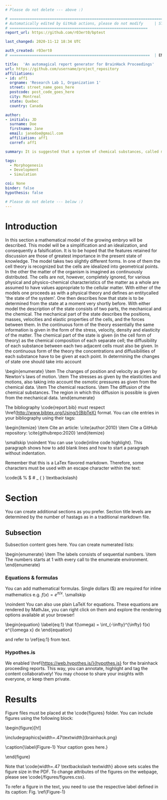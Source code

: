 ```yaml
---
# Please do not delete --- above :) 

# ========================================================================
# Automatically edited by GitHub actions, please do not modify     | START 
# ==============================================================
report_url: https://github.com/r03ert0/bptest

last_changed: 2020-11-12 18:34 UTC

auth_created: r03ert0
# ===============================================================  | END 

title:  'An automagical report generator for BrainHack Proceedings'
url: https://github.com/username/project_repository 
affiliations:
- id: aff1
  orgname: 'Research Lab 1, Organization 1'
  street: street_name_goes_here 
  postcode: post_code_goes_here
  city: Montreal
  state: Quebec
  country: Canada

author:
- initials: JD
  surname: Doe
  firstname: Jane
  email: janedoe@gmail.com
  affiliation: aff1
  corref: aff1

summary: It is suggested that a system of chemical substances, called morphogens, reacting together and diffusing through a tissue, is adequate to account for the main phenomena of morphogenesis. Such a system, although it may originally be quite homogeneous, may later develop a pattern or structure due to an instability of the homogeneous equilibrium, which is triggered off by random disturbances. Such reaction-diffusion systems are considered in some detail in the case of an isolated ring of cells, a mathematically convenient, though biologically unusual system. The investigation is chiefly concerned with the onset of instability. It is faund that there are six essentially different forms which this may take. In the most interesting form stationary waves appear on the ring. It is suggested that this might account, for instance, for the tentacle patterns on Hydra and for whorled leaves. A system of reactions and diffusion on a sphere is also considered. Such a system appears to account for gastrulation. Another reaction system in two dimensions gives rise to patterns reminiscent of dappling. It is also suggested that stationary waves in two dimensions could account for the phenomena of phyllotaxis. The purpose of this paper is to discuss a possible mechanism by which the genes of a zygote may determine the anatomical structure of the resulting organism. The theory does not make any new hypotheses; it merely suggests that certain well-known physical laws are sufficient to account for many of the facts. The full understanding of the paper requires a good knowledge of mathematics, some biology, and some elementary chemistry. Since readers cannot be expected to be experts in all of these subjects, a number of elementary facts are explained, which can be found in text-books, but whose omission would make the paper difficult reading.

tags:
  - Morphogenesis
  - Development
  - Simulation

coi: None
binder: false
hypothesis: false

# Please do not delete --- below :) 
---
```


# Introduction
In this section a mathematical model of the growing embryo will be described. This model will be a simplification and an idealization, and consequently a falsification. It is to be hoped that the features retained for discussion are those of greatest importance in the present state of knowledge.
The model takes two slightly different forms. In one of them the cell theory is recognized but the cells are idealized into geometrical points. In the other the matter of the organism is imagined as continuously distributed. The cells are not, however, completely ignored, for various physical and physico-chemical characteristics of the matter as a whole are assumed to have values appropriate to the cellular matter.
With either of the models one proceeds as with a physical theory and defines an entitycalled 'the state of the system'. One then describes how that state is to be determined from the state at a moment very shortly before. With either model the description of the state consists of two parts, the mechanical and the chemical. The mechanical part of the state describes the positions, masses, velocities and elastic properties of the cells, and the forces between them. In the continuous form of the theory essentially the same information is given in the form of the stress, velocity, density and elasticity of the matter. The chemical part of the state is given (in the cell form of theory) as the chemical composition of each separate cell; the diffusibility of each substance between each two adjacent cells rnust also be given. In the continuous form of the theory the concentrations and diffusibilities of each substance have to be given at each point. In determining the changes of state one should take into account

\begin{enumerate}
  \item The changes of position and velocity as given by Newton's laws of motion.
  \item The stresses as given by the elasticities and motions, also taking into account the
osmotic pressures as given from the chemical data.
  \item The chemical reactions.
  \item The diffusion of the chemical substances. The region in which this diffusion is possible is given from the mechanical data.
\end{enumerate}

The bibliography \code{report.bib} must respect \href{http://www.bibtex.org/Using/}{BibTeX} format. 
You can cite entries in your bibliography using their tags:

\begin{itemize}
  \item Cite an article: \cite{author:2010}
  \item Cite a GitHub repository: \cite{githubrepo:2020}
\end{itemize}

\smallskip
\noindent You can use \code{inline code highlight}. This paragraph shows how to add blank lines and how to start a paragraph without indentation.

Remember that this is a LaTex flavored markdown. Therefore, some characters must be used with an escape character within the text:

\code{\& \% \$ \# \_ \{  \} \textbackslash}


# Section
You can create additional sections as you prefer. Section title levels are determined by the number of hastags as in a traditional markdown file.

## Subsection
Subsection content goes here. You can create numerated lists:

\begin{enumerate}
  \item The labels consists of sequential numbers.
  \item The numbers starts at 1 with every call to the enumerate environment.
\end{enumerate}

### Equations & formulas
You can add mathematical formulas. Single dollars ($) are required for inline mathematics e.g. $f(x) = e^{\pi/x}$.
\smallskip

\noindent You can also use plain LaTeX for equations. These equations are rendered by MathJax, you can right click on them and explore the rendering options available at your browser!

\begin{equation} \label{eq:1}
\hat f(\omega) = \int_{-\infty}^{\infty} f(x) e^{i\omega x} dx
\end{equation}

and refer to \ref{eq:1} from text.

### Hypothes.is 
We enabled \href{https://web.hypothes.is/}{hypothes.is} for the brainhack proceeding reports. This way, you can annotate, highlight and tag the content collaboratively! You may choose to share your insights with everyone, or keep them private.      

# Results
Figure files must be placed at the \code{figures} folder. You can include figures using the following block:

\begin{figure}[h!]

  \includegraphics[width=.47\textwidth]{brainhack.png}

  \caption{\label{Figure-1} Your caption goes here.}

\end{figure}

Note that \code{width=.47 \textbackslash textwidth} above sets scales the figure size in the PDF. To change attributes of the figures on the webpage, please see \code{/figures/figures.css}. 

To refer a figure in the text, you need to use the respective label defined in its caption: Fig. \ref{Figure-1}
